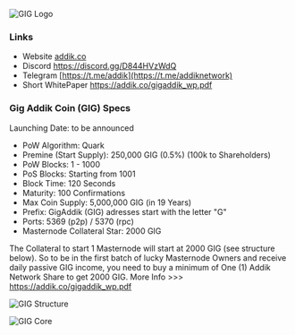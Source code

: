 ![GIG Logo](https://addik.co/gig256.png)

### Links
* Website [addik.co](https://addik.co)
* Discord https://discord.gg/D844HVzWdQ
* Telegram [https://t.me/addik](https://t.me/addiknetwork)
* Short WhitePaper https://addik.co/gigaddik_wp.pdf

### Gig Addik Coin (GIG) Specs

Launching Date: to be announced

* PoW Algorithm: Quark
* Premine (Start Supply): 250,000 GIG (0.5%) (100k to Shareholders)
* PoW Blocks: 1 - 1000
* PoS Blocks: Starting from 1001
* Block Time: 120 Seconds
* Maturity: 100 Confirmations
* Max Coin Supply: 5,000,000 GIG (in 19 Years)
* Prefix: GigAddik (GIG) adresses start with the letter "G"
* Ports: 5369 (p2p) / 5370 (rpc)
* Masternode Collateral Star: 2000 GIG

The Collateral to start 1 Masternode will start at 2000 GIG (see structure below).
So to be in the first batch of lucky Masternode Owners and receive daily passive GIG income,
you need to buy a minimum of One (1) Addik Network Share to get 2000 GIG.
More Info >>> https://addik.co/gigaddik_wp.pdf

![GIG Structure](https://addik.co/structure.jpg)

![GIG Core](https://addik.co/gigcore2.jpg)
